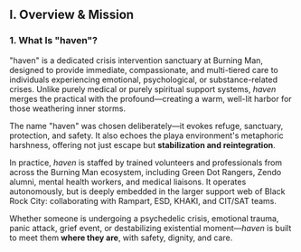 ## **I. Overview & Mission**

### **1\. What Is "haven"?**

"haven" is a dedicated crisis intervention sanctuary at Burning Man, designed to provide immediate, compassionate, and multi-tiered care to individuals experiencing emotional, psychological, or substance-related crises. Unlike purely medical or purely spiritual support systems, *haven* merges the practical with the profound—creating a warm, well-lit harbor for those weathering inner storms.

The name "haven" was chosen deliberately—it evokes refuge, sanctuary, protection, and safety. It also echoes the playa environment's metaphoric harshness, offering not just escape but **stabilization and reintegration**.

In practice, *haven* is staffed by trained volunteers and professionals from across the Burning Man ecosystem, including Green Dot Rangers, Zendo alumni, mental health workers, and medical liaisons. It operates autonomously, but is deeply embedded in the larger support web of Black Rock City: collaborating with Rampart, ESD, KHAKI, and CIT/SAT teams.

Whether someone is undergoing a psychedelic crisis, emotional trauma, panic attack, grief event, or destabilizing existential moment—*haven* is built to meet them **where they are**, with safety, dignity, and care. 